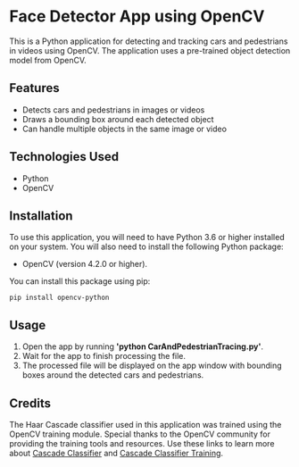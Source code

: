 # Face Detector App using OpenCV

This is a Python application for detecting and tracking cars and pedestrians in videos using OpenCV. The application uses a pre-trained object detection model from OpenCV.

## Features
* Detects cars and pedestrians in images or videos
* Draws a bounding box around each detected object
* Can handle multiple objects in the same image or video


## Technologies Used
* Python
* OpenCV


## Installation
To use this application, you will need to have Python 3.6 or higher installed on your system. You will also need to install the following Python package:
* OpenCV (version 4.2.0 or higher). 

You can install this package using pip:
```
pip install opencv-python
```


## Usage
1. Open the app by running __'python CarAndPedestrianTracing.py'__.
2. Wait for the app to finish processing the file.
3. The processed file will be displayed on the app window with bounding boxes around the detected cars and pedestrians.


## Credits
The Haar Cascade classifier used in this application was trained using the OpenCV training module. Special thanks to the OpenCV community for providing the training tools and resources.
Use these links to learn more about [Cascade Classifier](https://docs.opencv.org/2.4/doc/tutorials/objdetect/cascade_classifier/cascade_classifier.html) and [Cascade Classifier Training](https://docs.opencv.org/2.4/doc/user_guide/ug_traincascade.html).
